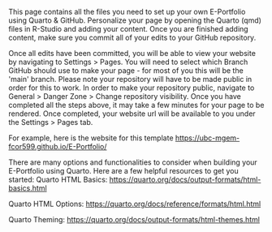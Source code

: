 This page contains all the files you need to set up your own E-Portfolio using Quarto & GitHub. Personalize your page by opening the Quarto (qmd) files in R-Studio and adding your content. Once you are finished adding content, make sure you commit all of your edits to your GitHub repository. 

Once all edits have been committed, you will be able to view your website by navigating to Settings > Pages. You will need to select which Branch GitHub should use to make your page - for most of you this will be the 'main' branch. Please note your repository will have to be made public in order for this to work. In order to make your repository public, navigate to General > Danger Zone > Change repository visibility. Once you have completed all the steps above, it may take a few minutes for your page to be rendered. Once completed, your website url will be available to you under the Settings > Pages tab. 

For example, here is the website for this template https://ubc-mgem-fcor599.github.io/E-Portfolio/

There are many options and functionalities to consider when building your E-Portfolio using Quarto. Here are a few helpful resources to get you started:
Quarto HTML Basics: 
https://quarto.org/docs/output-formats/html-basics.html

Quarto HTML Options: 
https://quarto.org/docs/reference/formats/html.html

Quarto Theming:
https://quarto.org/docs/output-formats/html-themes.html


